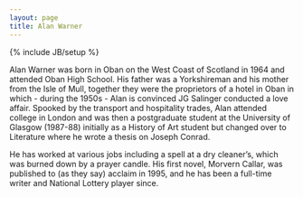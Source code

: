 ```yaml
---
layout: page
title: Alan Warner 
---
```

{% include JB/setup %}

<div class="home__portrait img" role="img" aria-label="Alan Warner Photograph"></div>

<p><span class="text-bold">Alan Warner was born in Oban on the West Coast of Scotland in 1964 and attended Oban High School.</span> His father was a Yorkshireman and his mother from the Isle of Mull, together they were the proprietors of a hotel in Oban in which - during the 1950s - Alan is convinced JG Salinger conducted a love affair. Spooked by the transport and hospitality trades, Alan attended college in London and was then a postgraduate student at the University of Glasgow (1987-88) initially as a History of Art student but changed over to Literature where he wrote a thesis on Joseph Conrad.</p>
<p>He has worked at various jobs including a spell at a dry cleaner’s, which was burned down by a prayer candle. His first novel, Morvern Callar, was published to (as they say) acclaim in 1995, and he has been a full-time writer and National Lottery player since.</p>
